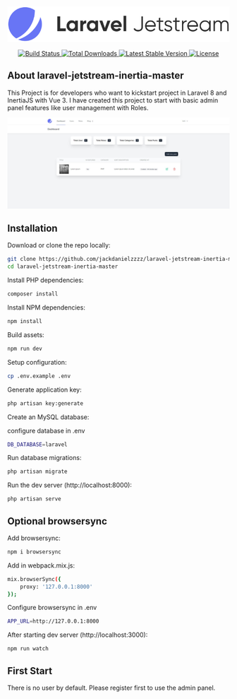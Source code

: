 <p align="center"><a href="https://jetstream.laravel.comm" target="_blank"><img src="https://raw.githubusercontent.com/laravel/jetstream/2.x/art/logo.svg" alt="Logo Laravel Jetstream"></a></p>
<p align="center">
    <a href="https://github.com/laravel/jetstream/actions">
        <img src="https://github.com/laravel/jetstream/workflows/tests/badge.svg" alt="Build Status">
    </a>
    <a href="https://packagist.org/packages/laravel/jetstream">
        <img src="https://img.shields.io/packagist/dt/laravel/jetstream" alt="Total Downloads">
    </a>
    <a href="https://packagist.org/packages/laravel/jetstream">
        <img src="https://img.shields.io/packagist/v/laravel/jetstream" alt="Latest Stable Version">
    </a>
    <a href="https://packagist.org/packages/laravel/jetstream">
        <img src="https://img.shields.io/packagist/l/laravel/jetstream" alt="License">
    </a>
</p>


## About laravel-jetstream-inertia-master

This Project is for developers who want to kickstart project in Laravel 8 and InertiaJS with Vue 3. I have created this project to start with basic admin panel features like user management with Roles. 

![](https://github.com/jackdanielzzzz/laravel-jetstream-inertia-master/blob/main/screenshot.png)

## Installation

Download or clone the repo locally:

```sh
git clone https://github.com/jackdanielzzzz/laravel-jetstream-inertia-master.git
cd laravel-jetstream-inertia-master
```

Install PHP dependencies:

```sh
composer install
```

Install NPM dependencies:

```sh
npm install
```

Build assets:

```sh
npm run dev
```

Setup configuration:

```sh
cp .env.example .env
```

Generate application key:

```sh
php artisan key:generate
```

Create an MySQL database:

configure database in .env
```sh
DB_DATABASE=laravel
```

Run database migrations:

```sh
php artisan migrate
```

Run the dev server (http://localhost:8000):

```sh
php artisan serve
```

## Optional browsersync

Add browsersync:

```sh
npm i browsersync
```

Add in webpack.mix.js:

```sh
mix.browserSync({
    proxy: '127.0.0.1:8000'
});
```

Configure browsersync in .env

```sh
APP_URL=http://127.0.0.1:8000
```

After starting dev server (http://localhost:3000):

```sh
npm run watch
```

## First Start

There is no user by default. Please register first to use the admin panel.
